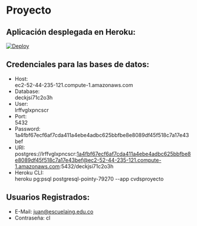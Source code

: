 # Proyecto

## Aplicación desplegada en Heroku:

[![Deploy](https://www.herokucdn.com/deploy/button.svg)](https://cvdsproyecto.herokuapp.com/)

## Credenciales para las bases de datos:
* Host:           
ec2-52-44-235-121.compute-1.amazonaws.com
* Database:       
deckjsi71c2o3h
* User:           
lrffvglxpncscr
* Port:           
5432
* Password:       
1a4fbf67ecf6af7cda411a4ebe4adbc625bbfbe8e8089df45f518c7a17e43bef
* URI:            
postgres://lrffvglxpncscr:1a4fbf67ecf6af7cda411a4ebe4adbc625bbfbe8e8089df45f518c7a17e43bef@ec2-52-44-235-121.compute-1.amazonaws.com:5432/deckjsi71c2o3h
* Heroku CLI:     
heroku pg:psql postgresql-pointy-79270 --app cvdsproyecto

## Usuarios Registrados:
* E-Mail:
juan@escuelaing.edu.co
* Contraseña:
cl
